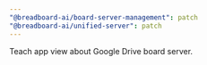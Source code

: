 ```yaml
---
"@breadboard-ai/board-server-management": patch
"@breadboard-ai/unified-server": patch
---
```


Teach app view about Google Drive board server.
